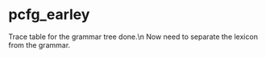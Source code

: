 pcfg_earley
===========

Trace table for the grammar tree done.\n
Now need to separate the lexicon from the grammar.